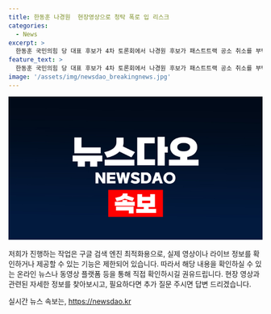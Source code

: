 ```yaml
---
title: 한동훈 나경원  현장영상으로 청탁 폭로 입 리스크
categories:
  - News
excerpt: >
  한동훈 국민의힘 당 대표 후보가 4차 토론회에서 나경원 후보가 패스트트랙 공소 취소를 부탁했다고 폭로했다. 나경원·원희룡 후보는 한 후보 입이 문제라며 비판하였다. 관련 현장영상을 통해 상황을 확인해보자.
feature_text: >
  한동훈 국민의힘 당 대표 후보가 4차 토론회에서 나경원 후보가 패스트트랙 공소 취소를 부탁했다고 폭로했다. 나경원·원희룡 후보는 한 후보 입이 문제라며 비판하였다. 관련 현장영상을 통해 상황을 확인해보자.
image: '/assets/img/newsdao_breakingnews.jpg'
---
```


<p><img src="/assets/img/newsdao_breakingnews.jpg" alt="flaretime 속보" /></p>

<p>저희가 진행하는 작업은 구글 검색 엔진 최적화용으로, 실제 영상이나 라이브 정보를 확인하거나 제공할 수 있는 기능은 제한되어 있습니다. 따라서 해당 내용을 확인하실 수 있는 온라인 뉴스나 동영상 플랫폼 등을 통해 직접 확인하시길 권유드립니다. 현장 영상과 관련된 자세한 정보를 찾아보시고, 필요하다면 추가 질문 주시면 답변 드리겠습니다.</p>
실시간 뉴스 속보는, <a href="https://newsdao.kr" rel="dofollow">https://newsdao.kr</a>


